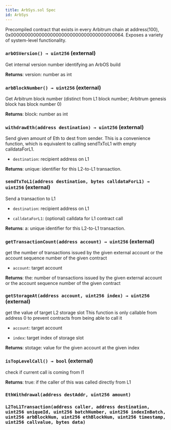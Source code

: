 ```yaml
---
title: ArbSys.sol Spec
id: ArbSys
---
```


Precompiled contract that exists in every Arbitrum chain at address(100), 0x0000000000000000000000000000000000000064. Exposes a variety of system-level functionality.

### `arbOSVersion() → uint256` (external)

Get internal version number identifying an ArbOS build

**Returns**: version: number as int

### `arbBlockNumber() → uint256` (external)

Get Arbitrum block number (distinct from L1 block number; Arbitrum genesis block has block number 0)

**Returns**: block: number as int

### `withdrawEth(address destination) → uint256` (external)

Send given amount of Eth to dest from sender. This is a convenience function, which is equivalent to calling sendTxToL1 with empty calldataForL1.

- `destination`: recipient address on L1

**Returns**: unique: identifier for this L2-to-L1 transaction.

### `sendTxToL1(address destination, bytes calldataForL1) → uint256` (external)

Send a transaction to L1

- `destination`: recipient address on L1

- `calldataForL1`: (optional) calldata for L1 contract call

**Returns**: a: unique identifier for this L2-to-L1 transaction.

### `getTransactionCount(address account) → uint256` (external)

get the number of transactions issued by the given external account or the account sequence number of the given contract

- `account`: target account

**Returns**: the: number of transactions issued by the given external account or the account sequence number of the given contract

### `getStorageAt(address account, uint256 index) → uint256` (external)

get the value of target L2 storage slot This function is only callable from address 0 to prevent contracts from being able to call it

- `account`: target account

- `index`: target index of storage slot

**Returns**: stotage: value for the given account at the given index

### `isTopLevelCall() → bool` (external)

check if current call is coming from l1

**Returns**: true: if the caller of this was called directly from L1

### `EthWithdrawal(address destAddr, uint256 amount)`

### `L2ToL1Transaction(address caller, address destination, uint256 uniqueId, uint256 batchNumber, uint256 indexInBatch, uint256 arbBlockNum, uint256 ethBlockNum, uint256 timestamp, uint256 callvalue, bytes data)`
